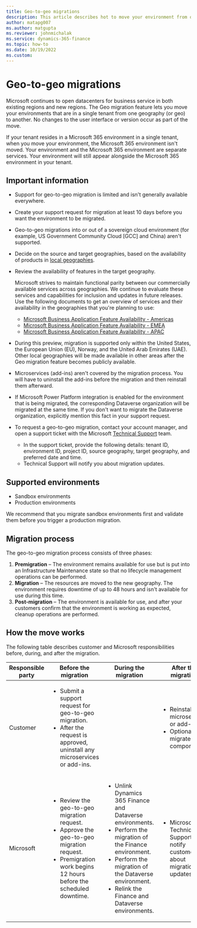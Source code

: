 ```yaml
---
title: Geo-to-geo migrations
description: This article describes hot to move your environment from one geography to another.
author: matapg007
ms.author: matgupta
ms.reviewer: johnmichalak
ms.service: dynamics-365-finance
ms.topic: how-to
ms.date: 10/19/2022
ms.custom:
---
```


# Geo-to-geo migrations

Microsoft continues to open datacenters for business service in both existing regions and new regions. The Geo migration feature lets you move your environments that are in a single tenant from one geography (or geo) to another. No changes to the user interface or version occur as part of the move.

If your tenant resides in a Microsoft 365 environment in a single tenant, when you move your environment, the Microsoft 365 environment isn't moved. Your environment and the Microsoft 365 environment are separate services. Your environment will still appear alongside the Microsoft 365 environment in your tenant.

## Important information

- Support for geo-to-geo migration is limited and isn't generally available everywhere.
- Create your support request for migration at least 10 days before you want the environment to be migrated.
- Geo-to-geo migrations into or out of a sovereign cloud environment (for example, US Government Community Cloud \[GCC\] and China) aren't supported.
- Decide on the source and target geographies, based on the availability of products in [local geographies](deployment-options-geo.md).
- Review the availability of features in the target geography.

    Microsoft strives to maintain functional parity between our commercially available services across geographies. We continue to evaluate these services and capabilities for inclusion and updates in future releases. Use the following documents to get an overview of services and their availability in the geographies that you're planning to use:

    - [Microsoft Business Application Feature Availability - Americas](https://aka.ms/bapfunctionalparityamericas)
    - [Microsoft Business Application Feature Availability - EMEA](https://aka.ms/bapfunctionalparityemea)
    - [Microsoft Business Application Feature Availability - APAC](https://aka.ms/bapfunctionalparityapac)

- During this preview, migration is supported only within the United States, the European Union (EU), Norway, and the United Arab Emirates (UAE). Other local geographies will be made available in other areas after the Geo migration feature becomes publicly available.
- Microservices (add-ins) aren't covered by the migration process. You will have to uninstall the add-ins before the migration and then reinstall them afterward.
- If Microsoft Power Platform integration is enabled for the environment that is being migrated, the corresponding Dataverse organization will be migrated at the same time. If you don't want to migrate the Dataverse organization, explicitly mention this fact in your support request.
- To request a geo-to-geo migration, contact your account manager, and open a support ticket with the Microsoft [Technical Support](../lifecycle-services/lcs-support.md) team.

    - In the support ticket, provide the following details: tenant ID, environment ID, project ID, source geography, target geography, and preferred date and time.
    - Technical Support will notify you about migration updates.

## Supported environments

- Sandbox environments
- Production environments

We recommend that you migrate sandbox environments first and validate them before you trigger a production migration.

## Migration process

The geo-to-geo migration process consists of three phases:

1. **Premigration** – The environment remains available for use but is put into an Infrastructure Maintenance state so that no lifecycle management operations can be performed.
1. **Migration** – The resources are moved to the new geography. The environment requires downtime of up to 48 hours and isn't available for use during this time.
1. **Post-migration** – The environment is available for use, and after your customers confirm that the environment is working as expected, cleanup operations are performed.

## How the move works

The following table describes customer and Microsoft responsibilities before, during, and after the migration.

| Responsible party | Before the migration | During the migration | After the migration |
|---|---|---|---|
| Customer | <ul><li>Submit a support request for geo-to-geo migration.</li><li>After the request is approved, uninstall any microservices or add-ins.</li></ul> | | <ul><li>Reinstall any microservices or add-ins.</li><li>Optionally migrate retail components.</li></ul> |
| Microsoft | <ul><li>Review the geo-to-geo migration request.</li><li>Approve the geo-to-geo migration request.</li><li>Premigration work begins 12 hours before the scheduled downtime.</li></ul> | <ul><li>Unlink Dynamics 365 Finance and Dataverse environments.</li><li>Perform the migration of the Finance environment.</li><li>Perform the migration of the Dataverse environment.</li><li>Relink the Finance and Dataverse environments.</li></ul> | <ul><li>Microsoft Technical Support will notify customers about migration updates.</li></ul> |
